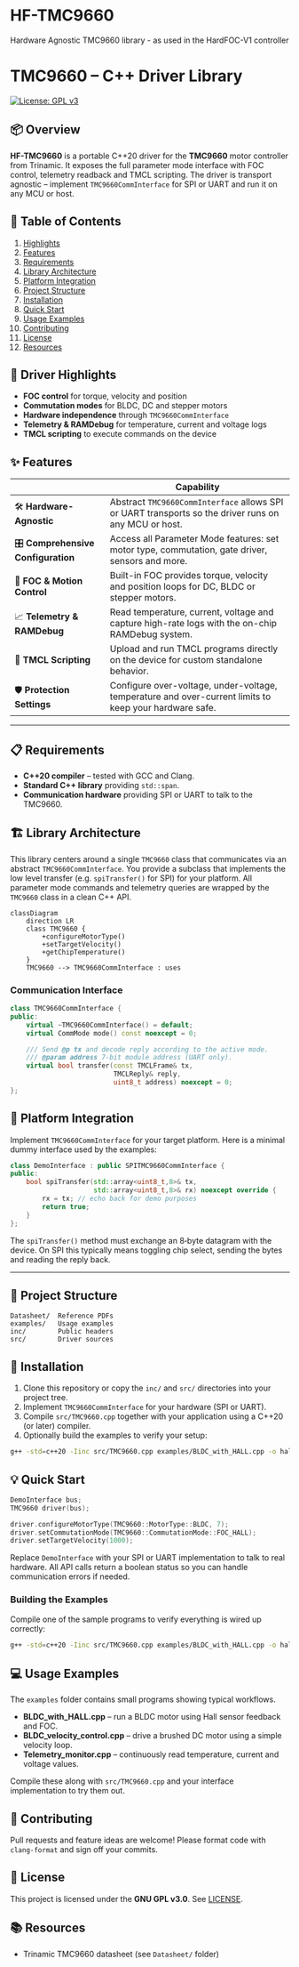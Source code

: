 # HF-TMC9660
Hardware Agnostic TMC9660 library - as used in the HardFOC-V1 controller

# TMC9660 – C++ Driver Library

[![License: GPL v3](https://img.shields.io/badge/License-GPLv3-blue.svg)](https://www.gnu.org/licenses/gpl-3.0)

## 📦 Overview
**HF-TMC9660** is a portable C++20 driver for the **TMC9660** motor controller from Trinamic. It exposes the full parameter mode interface with FOC control, telemetry readback and TMCL scripting. The driver is transport agnostic – implement `TMC9660CommInterface` for SPI or UART and run it on any MCU or host.

## 📜 Table of Contents
1. [Highlights](#-driver-highlights)
2. [Features](#-features)
3. [Requirements](#-requirements)
4. [Library Architecture](#-library-architecture)
5. [Platform Integration](#-platform-integration)
6. [Project Structure](#-project-structure)
7. [Installation](#-installation)
8. [Quick Start](#-quick-start)
9. [Usage Examples](#-usage-examples)
10. [Contributing](#-contributing)
11. [License](#-license)
12. [Resources](#-resources)

## 🚀 Driver Highlights
* **FOC control** for torque, velocity and position
* **Commutation modes** for BLDC, DC and stepper motors
* **Hardware independence** through `TMC9660CommInterface`
* **Telemetry & RAMDebug** for temperature, current and voltage logs
* **TMCL scripting** to execute commands on the device

## ✨ Features
|   | Capability |
|---|------------|
| 🛠️ **Hardware-Agnostic** | Abstract `TMC9660CommInterface` allows SPI or UART transports so the driver runs on any MCU or host. |
| 🎛️ **Comprehensive Configuration** | Access all Parameter Mode features: set motor type, commutation, gate driver, sensors and more. |
| 🎯 **FOC & Motion Control** | Built-in FOC provides torque, velocity and position loops for DC, BLDC or stepper motors. |
| 📈 **Telemetry & RAMDebug** | Read temperature, current, voltage and capture high-rate logs with the on-chip RAMDebug system. |
| 📜 **TMCL Scripting** | Upload and run TMCL programs directly on the device for custom standalone behavior. |
| 🛡️ **Protection Settings** | Configure over-voltage, under-voltage, temperature and over-current limits to keep your hardware safe. |

---

## 📋 Requirements
* **C++20 compiler** – tested with GCC and Clang.
* **Standard C++ library** providing `std::span`.
* **Communication hardware** providing SPI or UART to talk to the TMC9660.

## 🏗️️ Library Architecture
This library centers around a single `TMC9660` class that communicates via an abstract `TMC9660CommInterface`. You provide a subclass that implements the low level transfer (e.g. `spiTransfer()` for SPI) for your platform. All parameter mode commands and telemetry queries are wrapped by the `TMC9660` class in a clean C++ API.

```mermaid
classDiagram
    direction LR
    class TMC9660 {
        +configureMotorType()
        +setTargetVelocity()
        +getChipTemperature()
    }
    TMC9660 --> TMC9660CommInterface : uses
```

### Communication Interface
```cpp
class TMC9660CommInterface {
public:
    virtual ~TMC9660CommInterface() = default;
    virtual CommMode mode() const noexcept = 0;

    /// Send @p tx and decode reply according to the active mode.
    /// @param address 7-bit module address (UART only).
    virtual bool transfer(const TMCLFrame& tx,
                          TMCLReply& reply,
                          uint8_t address) noexcept = 0;
};
```

## 🔌 Platform Integration
Implement `TMC9660CommInterface` for your target platform. Here is a minimal dummy interface used by the examples:
```cpp
class DemoInterface : public SPITMC9660CommInterface {
public:
    bool spiTransfer(std::array<uint8_t,8>& tx,
                     std::array<uint8_t,8>& rx) noexcept override {
        rx = tx; // echo back for demo purposes
        return true;
    }
};
```
The `spiTransfer()` method must exchange an 8‑byte datagram with the
device. On SPI this typically means toggling chip select, sending the bytes
and reading the reply back.

---

## 📂 Project Structure
```
Datasheet/  Reference PDFs
examples/   Usage examples
inc/        Public headers
src/        Driver sources
```

## 🔧 Installation
1. Clone this repository or copy the `inc/` and `src/` directories into your project tree.
2. Implement `TMC9660CommInterface` for your hardware (SPI or UART).
3. Compile `src/TMC9660.cpp` together with your application using a C++20 (or later) compiler.
4. Optionally build the examples to verify your setup:
```bash
g++ -std=c++20 -Iinc src/TMC9660.cpp examples/BLDC_with_HALL.cpp -o hall_demo
```

## 💡 Quick Start
```cpp
DemoInterface bus;
TMC9660 driver(bus);

driver.configureMotorType(TMC9660::MotorType::BLDC, 7);
driver.setCommutationMode(TMC9660::CommutationMode::FOC_HALL);
driver.setTargetVelocity(1000);
```
Replace `DemoInterface` with your SPI or UART implementation to talk to real hardware.
All API calls return a boolean status so you can handle communication errors if needed.

### Building the Examples
Compile one of the sample programs to verify everything is wired up correctly:
```bash
g++ -std=c++20 -Iinc src/TMC9660.cpp examples/BLDC_with_HALL.cpp -o hall_demo
```

## 💻 Usage Examples
The `examples` folder contains small programs showing typical workflows.
- **BLDC_with_HALL.cpp** – run a BLDC motor using Hall sensor feedback and FOC.
- **BLDC_velocity_control.cpp** – drive a brushed DC motor using a simple velocity loop.
- **Telemetry_monitor.cpp** – continuously read temperature, current and voltage values.

Compile these along with `src/TMC9660.cpp` and your interface implementation to try them out.

## 🙌 Contributing
Pull requests and feature ideas are welcome! Please format code with `clang-format` and sign off your commits.

## 📄 License
This project is licensed under the **GNU GPL v3.0**. See [LICENSE](LICENSE).

## 📚 Resources
* Trinamic TMC9660 datasheet (see `Datasheet/` folder)
